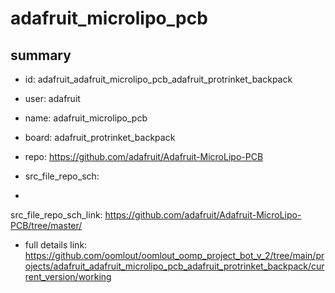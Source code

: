 # adafruit_microlipo_pcb
 
## summary 
* id: adafruit_adafruit_microlipo_pcb_adafruit_protrinket_backpack
* user: adafruit
* name: adafruit_microlipo_pcb
* board: adafruit_protrinket_backpack
* repo: https://github.com/adafruit/Adafruit-MicroLipo-PCB



* src_file_repo_sch: 
*
 src_file_repo_sch_link: https://github.com/adafruit/Adafruit-MicroLipo-PCB/tree/master/
* full details link: https://github.com/oomlout/oomlout_oomp_project_bot_v_2/tree/main/projects/adafruit_adafruit_microlipo_pcb_adafruit_protrinket_backpack/current_version/working  






